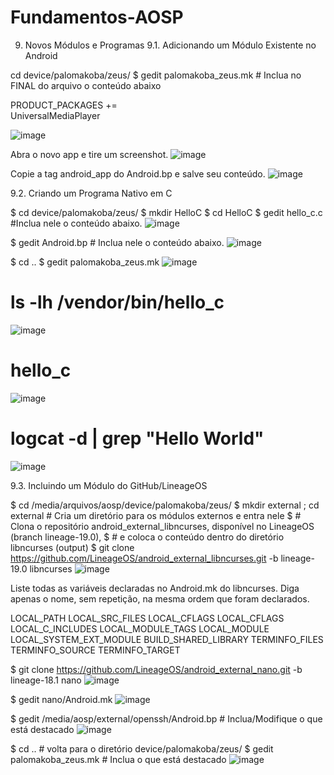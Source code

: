 # Fundamentos-AOSP

9. Novos Módulos e Programas
9.1. Adicionando um Módulo Existente no Android

cd device/palomakoba/zeus/
$ gedit palomakoba_zeus.mk # Inclua no FINAL do arquivo o conteúdo abaixo

  PRODUCT_PACKAGES += \
	UniversalMediaPlayer
  
![image](https://user-images.githubusercontent.com/75500077/228693947-2e695eaf-3bef-4897-9dba-c0d368561fbd.png)

Abra o novo app e tire um screenshot.
![image](https://user-images.githubusercontent.com/75500077/228695020-0e0cb770-7bfe-4e6f-943b-8e7b58151257.png)

Copie a tag android_app do Android.bp e salve seu conteúdo.
![image](https://user-images.githubusercontent.com/75500077/228695279-c5d53204-430d-4775-9293-f2d12859984f.png)

9.2. Criando um Programa Nativo em C

$ cd device/palomakoba/zeus/
$ mkdir HelloC
$ cd HelloC
$ gedit hello_c.c #Inclua nele o conteúdo abaixo.
![image](https://user-images.githubusercontent.com/75500077/228696133-ac04cd14-06f9-422b-b49b-533b2a43b032.png)

$ gedit Android.bp # Inclua nele o conteúdo abaixo.
![image](https://user-images.githubusercontent.com/75500077/228696253-dcc922bd-e087-48f1-b9af-ac9dc03df5ac.png)

$ cd ..
$ gedit palomakoba_zeus.mk
![image](https://user-images.githubusercontent.com/75500077/228696413-1bf7a1c3-1056-45d8-8405-6341f52fef3f.png)

# ls -lh /vendor/bin/hello_c
![image](https://user-images.githubusercontent.com/75500077/228698066-2fdc1704-1ab3-4d8c-99fd-bfef631da342.png)

# hello_c
![image](https://user-images.githubusercontent.com/75500077/228698130-c25627e3-a30a-4300-9bef-2f83c818f57c.png)

# logcat -d | grep "Hello World"
![image](https://user-images.githubusercontent.com/75500077/228698250-82e7b85e-9abb-47aa-9b96-e9de929ad989.png)


9.3. Incluindo um Módulo do GitHub/LineageOS

$ cd /media/arquivos/aosp/device/palomakoba/zeus/
$ mkdir external ; cd external # Cria um diretório para os módulos externos e entra nele
$ # Clona o repositório android_external_libncurses, disponível no LineageOS (branch lineage-19.0),
$ # e coloca o conteúdo dentro do diretório libncurses (output)
$ git clone https://github.com/LineageOS/android_external_libncurses.git -b lineage-19.0 libncurses
![image](https://user-images.githubusercontent.com/75500077/228698433-ea5ec9ef-e62e-497b-8ac6-0bf0df5ad931.png)

Liste todas as variáveis declaradas no Android.mk do libncurses. Diga apenas o nome, sem repetição, na mesma ordem que foram declarados.

LOCAL_PATH
LOCAL_SRC_FILES
LOCAL_CFLAGS
LOCAL_CFLAGS
LOCAL_C_INCLUDES
LOCAL_MODULE_TAGS
LOCAL_MODULE
LOCAL_SYSTEM_EXT_MODULE
BUILD_SHARED_LIBRARY
TERMINFO_FILES
TERMINFO_SOURCE
TERMINFO_TARGET


$ git clone https://github.com/LineageOS/android_external_nano.git -b lineage-18.1 nano
![image](https://user-images.githubusercontent.com/75500077/228699366-12c8114c-b7e0-4a23-a677-2cdb56c4fb7f.png)

$ gedit nano/Android.mk
![image](https://user-images.githubusercontent.com/75500077/228699558-8947d464-628b-4a92-88c2-a675773b7c2e.png)

$ gedit /media/aosp/external/openssh/Android.bp # Inclua/Modifique o que está destacado
![image](https://user-images.githubusercontent.com/75500077/228699987-d70e5103-a63a-41fe-bf1b-d89b5e000384.png)

$ cd .. # volta para o diretório device/palomakoba/zeus/
$ gedit palomakoba_zeus.mk # Inclua o que está destacado
![image](https://user-images.githubusercontent.com/75500077/228700130-ccdd08f0-b37a-4c9e-b233-c072c8f4c134.png)


